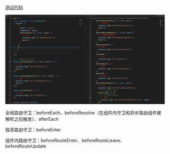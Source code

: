 [测试代码](https://github.com/ifer-itcast/vue-router)

![路由](./路由.png)

全局路由守卫：beforeEach、beforeResolve（在组件内守卫和异步路由组件被解析之后触发）、afterEach

独享路由守卫：beforeEnter

组件内路由守卫：beforeRouteEnter、beforeRouteLeave、beforeRouteUpdate